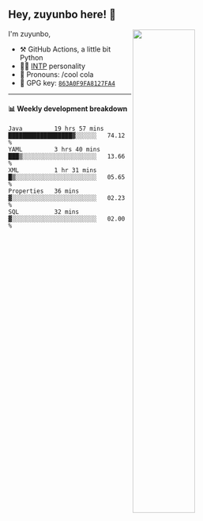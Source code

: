 

## Hey, zuyunbo here! :wave: 
[<img align="right" width="50%" src="https://github-readme-stats.vercel.app/api?username=zuyunbo&theme=dark&show_icons=true">](https://metrics.lecoq.io/ouuan?template=classic)

I'm zuyunbo,

-   :hammer_and_pick: GitHub Actions, a little bit Python
-   :man_scientist: [INTP](https://www.16personalities.com/profiles/3302586f07ca3) personality
-   :man: Pronouns: /cool cola
-   :key: GPG key: [`863A0F9FA8127FA4`](https://github.com/zuyunbo.gpg)

---

#### :bar_chart: Weekly development breakdown
<!--START_SECTION:waka-->
```text
Java         19 hrs 57 mins  ██████████████████▓░░░░░░   74.12 % 
YAML         3 hrs 40 mins   ███▒░░░░░░░░░░░░░░░░░░░░░   13.66 % 
XML          1 hr 31 mins    █▒░░░░░░░░░░░░░░░░░░░░░░░   05.65 % 
Properties   36 mins         ▓░░░░░░░░░░░░░░░░░░░░░░░░   02.23 % 
SQL          32 mins         ▓░░░░░░░░░░░░░░░░░░░░░░░░   02.00 % 
```
<!--END_SECTION:waka-->

